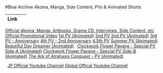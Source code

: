 #Blue Archive 4koma, Manga, Side Content, PVs & Animated Shorts

Link | &nbsp;
-----|-----
[Official 4koma, Manga, Artbooks, Drama CD, Interviews, Side Content, etc](https://drive.google.com/drive/folders/1XNdrtS3qk2ChKiF32omwCdeZUzbG1Yn5) 
&nbsp;
[Official Promotional Video](https://www.youtube.com/watch?v=YHy8JmWX3kw) 
[1st PV (Animated)](https://www.youtube.com/watch?v=-xHqglB973c)
[2nd PV](https://www.youtube.com/watch?v=Chh_rhWqvAA)
[2nd PV (Animated)](https://www.youtube.com/watch?v=NhTcck9ShqI)
[3rd PV - Anniversary](https://www.youtube.com/watch?v=RgHiiuahpRU)
[4th PV - 2nd Anniversary](https://www.youtube.com/watch?v=4rDOsvzTicY&)
[4.5th PV](https://www.youtube.com/watch?v=N8g9B0zEXpM)
[Summer PV (Animated)](https://www.youtube.com/watch?v=T5wNrdOMrNg&)
[Beautiful Day Dreamer (Animated)](https://www.youtube.com/watch?v=PNJhdtq6srg&)
&nbsp;
[Clockwork Flower Pavane - Special PV Side-A (Animated)](https://www.youtube.com/watch?v=1lBIbTf2btQ)
[Clockwork Flower Pavane - Special PV Side-B (Animated)](https://www.youtube.com/watch?v=v9j9lIsNTtw)
[The Ark of Atrahasis Conquest - PV (Animated)](https://www.youtube.com/watch?v=u2d8GHRzxCQ&)

&nbsp;
[JP Official Youtube Channel](https://www.youtube.com/@BlueArchive_JP/videos)
[Global Offical Youtube Channel](https://www.youtube.com/@bluearchive_Global/videos)